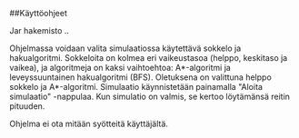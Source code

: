 ##Käyttöohjeet

Jar hakemisto ..

Ohjelmassa voidaan valita simulaatiossa käytettävä sokkelo ja hakualgoritmi. Sokkeloita on kolmea eri vaikeustasoa (helppo, keskitaso ja vaikea), ja algoritmeja on kaksi vaihtoehtoa: A\*-algoritmi ja leveyssuuntainen hakualgoritmi (BFS). Oletuksena on valittuna helppo sokkelo ja A\*-algoritmi. Simulaatio käynnistetään painamalla "Aloita simulaatio" -nappulaa. Kun simulatio on valmis, se kertoo löytämänsä reitin pituuden.

Ohjelma ei ota mitään syötteitä käyttäjältä.

